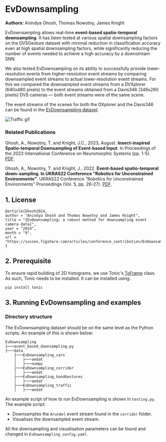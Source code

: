 # EvDownsampling

**Authors:** Anindya Ghosh, Thomas Nowotny, James Knight

EvDownsampling allows real-time **event-based spatio-temporal downsampling**. It has been tested at various spatial downsampling factors on the DVSGesture dataset with minimal reduction in classification accuracy even at high spatial downsampling factors, while significantly reducing the number of events needed to achieve a high accuracy by a downstream SNN.

We also tested EvDownsampling on its ability to successfully provide lower-resolution events from higher-resolution event streams by comparing downsampled event streams to actual lower-resolution event streams. For this we compared the downsampled event streams from a DVXplorer (640x480 pixels) to the event streams obtained from a Davis346 (346x260 pixels) DVS cameras — both event streams were of the same scene.

The event streams of the scenes for both the DXplorer and the Davis346 can be found in the [EvDownsampling dataset](https://doi.org/10.25377/sussex.26528146).

![Traffic gif](https://github.com/user-attachments/assets/97016855-6f7f-40a8-a3bb-21f5bb92748c)

### Related Publications
Ghosh, A., Nowotny, T. and Knight, J.C., 2023, August. **Insect-inspired Spatio-temporal Downsampling of Event-based Input**. In Proceedings of the 2023 International Conference on Neuromorphic Systems (pp. 1-5). [PDF](https://dl.acm.org/doi/pdf/10.1145/3589737.3605994).

Ghosh, A., Nowotny, T. and Knight, J., 2022. **Event-based spatio-temporal down-sampling. In UKRAS22 Conference “Robotics for Unconstrained Environments"**. UKRAS22 Conference “Robotics for Unconstrained Environments" Proceedings (Vol. 5, pp. 26-27). [PDF](https://www.researchgate.net/profile/Anindya-Ghosh-14/publication/365398835_Event-based_Spatio-temporal_down-sampling/links/63ee13cb2958d64a5cd5b583/Event-based-Spatio-temporal-down-sampling.pdf).

## 1. License
```
@article{Ghosh2024,
author = "Anindya Ghosh and Thomas Nowotny and James Knight",
title = "{EvDownsampling: a robust method for downsampling event camera data}",
year = "2024",
month = "9",
url = "https://sussex.figshare.com/articles/conference_contribution/EvDownsampling_a_robust_method_for_downsampling_event_camera_data/26970640",
}
```

## 2. Prerequisite

To ensure rapid building of 2D histograms, we use Tonic's [ToFrame](https://tonic.readthedocs.io/en/latest/auto_examples/representations/plot_toframe.html#sphx-glr-auto-examples-representations-plot-toframe-py) class. As such, Tonic needs to be installed. It can be installed using:
```
pip install tonic
```

## 3. Running EvDownsampling and examples

### Directory structure

The EvDownsampling dataset should be on the same level as the Python scripts. An example of this is shown below:

```
EvDownsampling
├───event_based_downsampling.py
├───data
    ├───EvDownsampling_cars
    │   ├───aedat
    │   ├───numpy
    ├───EvDownsampling_corridor
    │   ├───aedat
    ├───EvDownsampling_handGestures
    │   ├───aedat
    ├───EvDownsampling_traffic
    │   ├───aedat
```

An example script of how to run EvDownsampling is shown in ```testing.py```. The example script:
  - Downsamples the ```Arundel``` event stream found in the ```corridor``` folder.
  - Visualises the downsampled event stream.

All the downsampling and visualisation parameters can be found and changed in ```EvDownsampling_config.yaml```.
